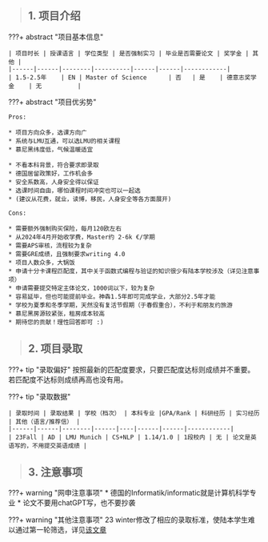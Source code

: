 > ## **1. 项目介绍**

???+ abstract "项目基本信息" 

    | 项目时长 | 授课语言 | 学位类型 | 是否强制实习 | 毕业是否需要论文 | 奖学金 | 其他 |
    |------|------|--------|----------|------|------|------------|
    | 1.5-2.5年    | EN | Master of Science      | 否   | 是    | 德意志奖学金    | 无          |

???+ abstract "项目优劣势" 

    Pros:

    * 项目方向众多，选课方向广
    * 系统与LMU互通，可以选LMU的相关课程
    * 慕尼黑纬度低，气候温暖适宜
    
    * 不看本科背景，符合要求即录取
    * 德国居留政策好，工作机会多
    * 安全系数高，人身安全得以保证
    * 选课时间自由，哪怕课程时间冲突也可以一起选
    * (建议从花费，就业，读博，移民，人身安全等各方面展开)
    
    Cons:

    * 需要额外强制购买保险，每月120欧左右
    * 从2024年4月开始收学费，Master约 2-6k €/学期
    * 需要APS审核，流程较为复杂
    * 需要GRE成绩，且强制要求writing 4.0
    * 项目人数众多，大锅饭
    * 申请十分卡课程匹配度，其中关于函数式编程与验证的知识很少有陆本学校涉及（详见注意事项）
    * 申请需要提交特定主体论文，1000词以下，较为复杂
    * 容易延毕，但也可能提前毕业。神犇1.5年即可完成学业，大部分2.5年才能
    * 学校为夏季和冬季学期，天然没有复活节假期（于春假重合），不利于和朋友约旅游
    * 慕尼黑房源较紧张，租房成本较高
    * 期待您的贡献！理性回答即可 :)

> ## **2. 项目录取**

???+ tip "录取偏好"
    按照最新的匹配度要求，只要匹配度达标则成绩并不重要。若匹配度不达标则成绩再高也没有用。

???+ tip "录取数据"

    | 录取时间 | 录取结果 | 学校（档次） | 本科专业 |GPA/Rank | 科研经历 | 实习经历 | 其他（语言/推荐信） |
    |------|------|--------|------|----|------|------|------------|
    | 23Fall | AD | LMU Munich | CS+NLP | 1.14/1.0 | 1段校内 | 无 | 论文是英语写的，不用提交英语成绩 |


> ## **3. 注意事项**

???+ warning "网申注意事项"
    * 德国的Informatik/informatic就是计算机科学专业
    * 论文不要用chatGPT写，也不要抄袭
    

???+ warning "其他注意事项"
    23 winter修改了相应的录取标准，使陆本学生难以通过第一轮筛选，详见[该文章](https://zhuanlan.zhihu.com/p/599460721)

